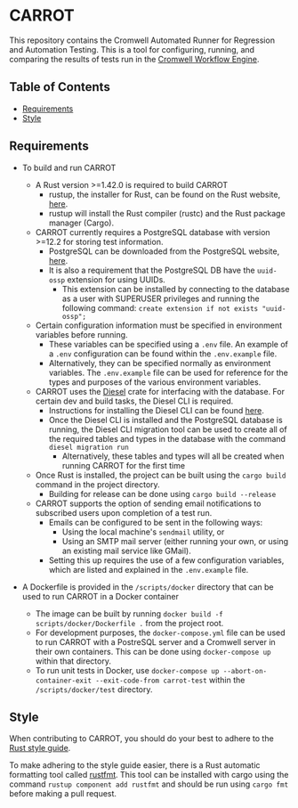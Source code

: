# CARROT

This repository contains the Cromwell Automated Runner for Regression and Automation Testing.  This is a tool for configuring, running, and comparing the results of tests run in the [Cromwell Workflow Engine](https://github.com/broadinstitute/cromwell).

## Table of Contents
* [Requirements](#requirements)
* [Style](#style)

## <a name="requirements">Requirements</a>
* To build and run CARROT
    * A Rust version >=1.42.0 is required to build CARROT
        * rustup, the installer for Rust, can be found on the Rust website, [here](https://www.rust-lang.org/tools/install).
        * rustup will install the Rust compiler (rustc) and the Rust package manager (Cargo).
    * CARROT currently requires a PostgreSQL database with version >=12.2 for storing test information.
        * PostgreSQL can be downloaded from the PostgreSQL website, [here](https://www.postgresql.org/download/).
        * It is also a requirement that the PostgreSQL DB have the `uuid-ossp` extension for using UUIDs.
            * This extension can be installed by connecting to the database as a user with SUPERUSER privileges and running the following command:
            `create extension if not exists "uuid-ossp";`
    * Certain configuration information must be specified in environment variables before running.
        * These variables can be specified using a `.env` file.  An example of a `.env` configuration can be found within the `.env.example` file.
        * Alternatively, they can be specified normally as environment variables.  The `.env.example` file can be used for reference for the types and purposes of the various environment variables.
    * CARROT uses the [Diesel](http://diesel.rs/) crate for interfacing with the database.  For certain dev and build tasks, the Diesel CLI is required.
        * Instructions for installing the Diesel CLI can be found [here](http://diesel.rs/guides/getting-started/).
        * Once the Diesel CLI is installed and the PostgreSQL database is running, the Diesel CLI migration tool can be used to create all of the required tables and types in the database with the command `diesel migration run`
            * Alternatively, these tables and types will all be created when running CARROT for the first time
    * Once Rust is installed, the project can be built using the `cargo build` command in the project directory.
        * Building for release can be done using `cargo build --release`
    * CARROT supports the option of sending email notifications to subscribed users upon completion of a test run.  
        * Emails can be configured to be sent in the following ways:
            * Using the local machine's `sendmail` utility, or
            * Using an SMTP mail server (either running your own, or using an existing mail service like GMail).
        * Setting this up requires the use of a few configuration variables, which are listed and explained in the `.env.example` file.
        
* A Dockerfile is provided in the `/scripts/docker` directory that can be used to run CARROT in a Docker container
    * The image can be built by running `docker build -f scripts/docker/Dockerfile .` from the project root.
    * For development purposes, the `docker-compose.yml` file can be used to run CARROT with a PostreSQL server and a Cromwell server in their own containers.  This can be done using `docker-compose up` within that directory.
    * To run unit tests in Docker, use `docker-compose up --abort-on-container-exit --exit-code-from carrot-test` within the `/scripts/docker/test` directory.

## <a name="style">Style</a>

When contributing to CARROT, you should do your best to adhere to the [Rust style guide](https://github.com/rust-dev-tools/fmt-rfcs/blob/master/guide/guide.md).

To make adhering to the style guide easier, there is a Rust automatic formatting tool called [rustfmt](https://github.com/rust-lang/rustfmt). This tool can be installed with cargo using the command `rustup component add rustfmt` and should be run using `cargo fmt` before making a pull request.

